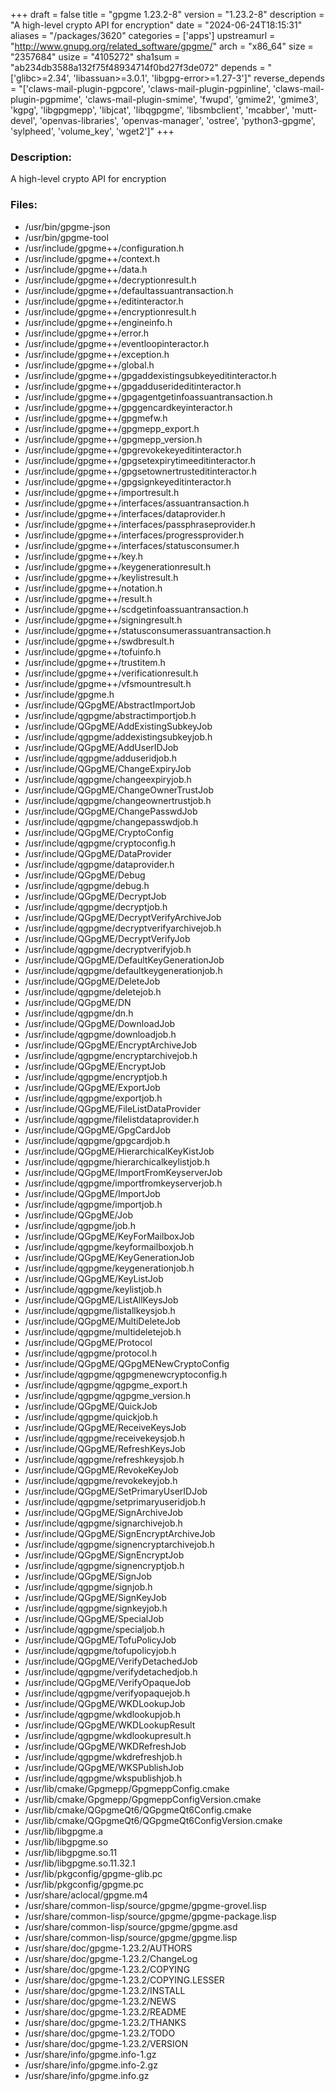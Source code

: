 +++
draft = false
title = "gpgme 1.23.2-8"
version = "1.23.2-8"
description = "A high-level crypto API for encryption"
date = "2024-06-24T18:15:31"
aliases = "/packages/3620"
categories = ['apps']
upstreamurl = "http://www.gnupg.org/related_software/gpgme/"
arch = "x86_64"
size = "2357684"
usize = "4105272"
sha1sum = "ab234db3588a132f75f48934714f0bd27f3de072"
depends = "['glibc>=2.34', 'libassuan>=3.0.1', 'libgpg-error>=1.27-3']"
reverse_depends = "['claws-mail-plugin-pgpcore', 'claws-mail-plugin-pgpinline', 'claws-mail-plugin-pgpmime', 'claws-mail-plugin-smime', 'fwupd', 'gmime2', 'gmime3', 'kgpg', 'libgpgmepp', 'libjcat', 'libqgpgme', 'libsmbclient', 'mcabber', 'mutt-devel', 'openvas-libraries', 'openvas-manager', 'ostree', 'python3-gpgme', 'sylpheed', 'volume_key', 'wget2']"
+++
### Description: 
A high-level crypto API for encryption

### Files: 
* /usr/bin/gpgme-json
* /usr/bin/gpgme-tool
* /usr/include/gpgme++/configuration.h
* /usr/include/gpgme++/context.h
* /usr/include/gpgme++/data.h
* /usr/include/gpgme++/decryptionresult.h
* /usr/include/gpgme++/defaultassuantransaction.h
* /usr/include/gpgme++/editinteractor.h
* /usr/include/gpgme++/encryptionresult.h
* /usr/include/gpgme++/engineinfo.h
* /usr/include/gpgme++/error.h
* /usr/include/gpgme++/eventloopinteractor.h
* /usr/include/gpgme++/exception.h
* /usr/include/gpgme++/global.h
* /usr/include/gpgme++/gpgaddexistingsubkeyeditinteractor.h
* /usr/include/gpgme++/gpgadduserideditinteractor.h
* /usr/include/gpgme++/gpgagentgetinfoassuantransaction.h
* /usr/include/gpgme++/gpggencardkeyinteractor.h
* /usr/include/gpgme++/gpgmefw.h
* /usr/include/gpgme++/gpgmepp_export.h
* /usr/include/gpgme++/gpgmepp_version.h
* /usr/include/gpgme++/gpgrevokekeyeditinteractor.h
* /usr/include/gpgme++/gpgsetexpirytimeeditinteractor.h
* /usr/include/gpgme++/gpgsetownertrusteditinteractor.h
* /usr/include/gpgme++/gpgsignkeyeditinteractor.h
* /usr/include/gpgme++/importresult.h
* /usr/include/gpgme++/interfaces/assuantransaction.h
* /usr/include/gpgme++/interfaces/dataprovider.h
* /usr/include/gpgme++/interfaces/passphraseprovider.h
* /usr/include/gpgme++/interfaces/progressprovider.h
* /usr/include/gpgme++/interfaces/statusconsumer.h
* /usr/include/gpgme++/key.h
* /usr/include/gpgme++/keygenerationresult.h
* /usr/include/gpgme++/keylistresult.h
* /usr/include/gpgme++/notation.h
* /usr/include/gpgme++/result.h
* /usr/include/gpgme++/scdgetinfoassuantransaction.h
* /usr/include/gpgme++/signingresult.h
* /usr/include/gpgme++/statusconsumerassuantransaction.h
* /usr/include/gpgme++/swdbresult.h
* /usr/include/gpgme++/tofuinfo.h
* /usr/include/gpgme++/trustitem.h
* /usr/include/gpgme++/verificationresult.h
* /usr/include/gpgme++/vfsmountresult.h
* /usr/include/gpgme.h
* /usr/include/QGpgME/AbstractImportJob
* /usr/include/qgpgme/abstractimportjob.h
* /usr/include/QGpgME/AddExistingSubkeyJob
* /usr/include/qgpgme/addexistingsubkeyjob.h
* /usr/include/QGpgME/AddUserIDJob
* /usr/include/qgpgme/adduseridjob.h
* /usr/include/QGpgME/ChangeExpiryJob
* /usr/include/qgpgme/changeexpiryjob.h
* /usr/include/QGpgME/ChangeOwnerTrustJob
* /usr/include/qgpgme/changeownertrustjob.h
* /usr/include/QGpgME/ChangePasswdJob
* /usr/include/qgpgme/changepasswdjob.h
* /usr/include/QGpgME/CryptoConfig
* /usr/include/qgpgme/cryptoconfig.h
* /usr/include/QGpgME/DataProvider
* /usr/include/qgpgme/dataprovider.h
* /usr/include/QGpgME/Debug
* /usr/include/qgpgme/debug.h
* /usr/include/QGpgME/DecryptJob
* /usr/include/qgpgme/decryptjob.h
* /usr/include/QGpgME/DecryptVerifyArchiveJob
* /usr/include/qgpgme/decryptverifyarchivejob.h
* /usr/include/QGpgME/DecryptVerifyJob
* /usr/include/qgpgme/decryptverifyjob.h
* /usr/include/QGpgME/DefaultKeyGenerationJob
* /usr/include/qgpgme/defaultkeygenerationjob.h
* /usr/include/QGpgME/DeleteJob
* /usr/include/qgpgme/deletejob.h
* /usr/include/QGpgME/DN
* /usr/include/qgpgme/dn.h
* /usr/include/QGpgME/DownloadJob
* /usr/include/qgpgme/downloadjob.h
* /usr/include/QGpgME/EncryptArchiveJob
* /usr/include/qgpgme/encryptarchivejob.h
* /usr/include/QGpgME/EncryptJob
* /usr/include/qgpgme/encryptjob.h
* /usr/include/QGpgME/ExportJob
* /usr/include/qgpgme/exportjob.h
* /usr/include/QGpgME/FileListDataProvider
* /usr/include/qgpgme/filelistdataprovider.h
* /usr/include/QGpgME/GpgCardJob
* /usr/include/qgpgme/gpgcardjob.h
* /usr/include/QGpgME/HierarchicalKeyKistJob
* /usr/include/qgpgme/hierarchicalkeylistjob.h
* /usr/include/QGpgME/ImportFromKeyserverJob
* /usr/include/qgpgme/importfromkeyserverjob.h
* /usr/include/QGpgME/ImportJob
* /usr/include/qgpgme/importjob.h
* /usr/include/QGpgME/Job
* /usr/include/qgpgme/job.h
* /usr/include/QGpgME/KeyForMailboxJob
* /usr/include/qgpgme/keyformailboxjob.h
* /usr/include/QGpgME/KeyGenerationJob
* /usr/include/qgpgme/keygenerationjob.h
* /usr/include/QGpgME/KeyListJob
* /usr/include/qgpgme/keylistjob.h
* /usr/include/QGpgME/ListAllKeysJob
* /usr/include/qgpgme/listallkeysjob.h
* /usr/include/QGpgME/MultiDeleteJob
* /usr/include/qgpgme/multideletejob.h
* /usr/include/QGpgME/Protocol
* /usr/include/qgpgme/protocol.h
* /usr/include/QGpgME/QGpgMENewCryptoConfig
* /usr/include/qgpgme/qgpgmenewcryptoconfig.h
* /usr/include/qgpgme/qgpgme_export.h
* /usr/include/qgpgme/qgpgme_version.h
* /usr/include/QGpgME/QuickJob
* /usr/include/qgpgme/quickjob.h
* /usr/include/QGpgME/ReceiveKeysJob
* /usr/include/qgpgme/receivekeysjob.h
* /usr/include/QGpgME/RefreshKeysJob
* /usr/include/qgpgme/refreshkeysjob.h
* /usr/include/QGpgME/RevokeKeyJob
* /usr/include/qgpgme/revokekeyjob.h
* /usr/include/QGpgME/SetPrimaryUserIDJob
* /usr/include/qgpgme/setprimaryuseridjob.h
* /usr/include/QGpgME/SignArchiveJob
* /usr/include/qgpgme/signarchivejob.h
* /usr/include/QGpgME/SignEncryptArchiveJob
* /usr/include/qgpgme/signencryptarchivejob.h
* /usr/include/QGpgME/SignEncryptJob
* /usr/include/qgpgme/signencryptjob.h
* /usr/include/QGpgME/SignJob
* /usr/include/qgpgme/signjob.h
* /usr/include/QGpgME/SignKeyJob
* /usr/include/qgpgme/signkeyjob.h
* /usr/include/QGpgME/SpecialJob
* /usr/include/qgpgme/specialjob.h
* /usr/include/QGpgME/TofuPolicyJob
* /usr/include/qgpgme/tofupolicyjob.h
* /usr/include/QGpgME/VerifyDetachedJob
* /usr/include/qgpgme/verifydetachedjob.h
* /usr/include/QGpgME/VerifyOpaqueJob
* /usr/include/qgpgme/verifyopaquejob.h
* /usr/include/QGpgME/WKDLookupJob
* /usr/include/qgpgme/wkdlookupjob.h
* /usr/include/QGpgME/WKDLookupResult
* /usr/include/qgpgme/wkdlookupresult.h
* /usr/include/QGpgME/WKDRefreshJob
* /usr/include/qgpgme/wkdrefreshjob.h
* /usr/include/QGpgME/WKSPublishJob
* /usr/include/qgpgme/wkspublishjob.h
* /usr/lib/cmake/Gpgmepp/GpgmeppConfig.cmake
* /usr/lib/cmake/Gpgmepp/GpgmeppConfigVersion.cmake
* /usr/lib/cmake/QGpgmeQt6/QGpgmeQt6Config.cmake
* /usr/lib/cmake/QGpgmeQt6/QGpgmeQt6ConfigVersion.cmake
* /usr/lib/libgpgme.a
* /usr/lib/libgpgme.so
* /usr/lib/libgpgme.so.11
* /usr/lib/libgpgme.so.11.32.1
* /usr/lib/pkgconfig/gpgme-glib.pc
* /usr/lib/pkgconfig/gpgme.pc
* /usr/share/aclocal/gpgme.m4
* /usr/share/common-lisp/source/gpgme/gpgme-grovel.lisp
* /usr/share/common-lisp/source/gpgme/gpgme-package.lisp
* /usr/share/common-lisp/source/gpgme/gpgme.asd
* /usr/share/common-lisp/source/gpgme/gpgme.lisp
* /usr/share/doc/gpgme-1.23.2/AUTHORS
* /usr/share/doc/gpgme-1.23.2/ChangeLog
* /usr/share/doc/gpgme-1.23.2/COPYING
* /usr/share/doc/gpgme-1.23.2/COPYING.LESSER
* /usr/share/doc/gpgme-1.23.2/INSTALL
* /usr/share/doc/gpgme-1.23.2/NEWS
* /usr/share/doc/gpgme-1.23.2/README
* /usr/share/doc/gpgme-1.23.2/THANKS
* /usr/share/doc/gpgme-1.23.2/TODO
* /usr/share/doc/gpgme-1.23.2/VERSION
* /usr/share/info/gpgme.info-1.gz
* /usr/share/info/gpgme.info-2.gz
* /usr/share/info/gpgme.info.gz
